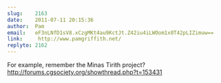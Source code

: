 ```yaml
---
slug:    2163
date:    2011-07-11 20:15:36
author:  Pam
email:   eF3nLNfD1sV8.xCzgMKt4au9KctJt.Z42iu4iLWOom1x0T42pLIZimuw==
link:     http://www.pamgriffith.net/
replyto: 2162
---
```


For example, remember the Minas Tirith project?
<a href="http://forums.cgsociety.org/showthread.php?t=153431">http://forums.cgsociety.org/showthread.php?t=153431</a>
